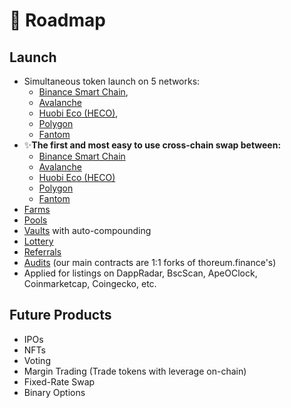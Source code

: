 # 🎯 Roadmap

## Launch <a id="launch"></a>

* Simultaneous token launch on 5 networks: 
  * [Binance Smart Chain](https://www.binance.org/en/smartChain), 
  * [Avalanche](https://www.avax.network/)
  * [Huobi Eco \(HECO\)](https://www.hecochain.com/en-us/), 
  * [Polygon](https://polygon.technology/) 
  * [Fantom](https://fantom.foundation/)
* ✨**The first and most easy to use cross-chain swap between:**
  * [Binance Smart Chain](https://www.binance.org/en/smartChain)
  * [Avalanche](https://www.avax.network/)
  * [Huobi Eco \(HECO\)](https://www.hecochain.com/en-us/)
  * [Polygon](https://polygon.technology/)
  * [Fantom](https://fantom.foundation/)
* [Farms](features/harvest-lockup.md)
* [Pools](features/token-pools.md)
* [Vaults](features/vaults.md) with auto-compounding
* [Lottery](features/lottery.md)
* [Referrals](features/referral-program.md)
* [Audits](security/audits.md) \(our main contracts are 1:1 forks of thoreum.finance's\)
* Applied for listings on DappRadar, BscScan, ApeOClock, Coinmarketcap, Coingecko, etc.

## Future Products <a id="other-products"></a>

* IPOs
* NFTs
* Voting
* Margin Trading \(Trade tokens with leverage on-chain\)
* Fixed-Rate Swap
* Binary Options

​

